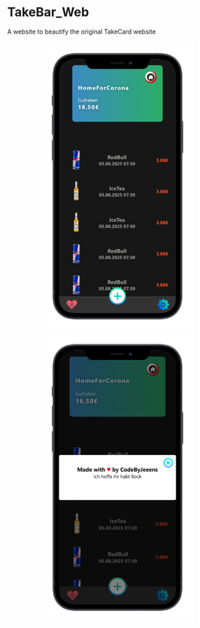 # TakeBar_Web
 A website to beautify the original TakeCard website

<p align="center">
  <img src="assets/mockups/app1_iphone12black_portrait.png" width="350">
  <img src="assets/mockups/app2_iphone12black_portrait.png" width="350">
</p>

